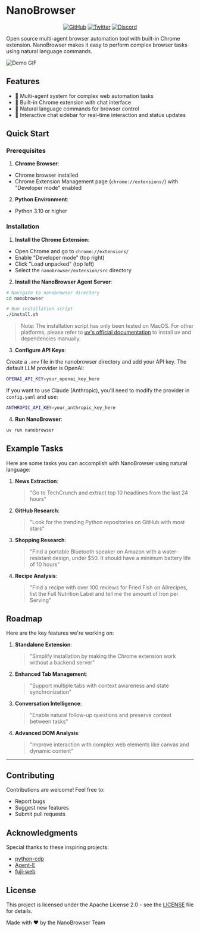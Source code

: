 # NanoBrowser

<div align="center">

[![GitHub](https://img.shields.io/badge/GitHub-181717?style=for-the-badge&logo=github&logoColor=white)](https://github.com/nanobrowser)
[![Twitter](https://img.shields.io/badge/Twitter-000000?style=for-the-badge&logo=x&logoColor=white)](https://x.com/nanographxyz)
[![Discord](https://img.shields.io/badge/Discord-5865F2?style=for-the-badge&logo=discord&logoColor=white)](https://discord.gg/NN3ABHggMK)

</div>

Open source multi-agent browser automation tool with built-in Chrome extension. NanoBrowser makes it easy to perform complex browser tasks using natural language commands.

![Demo GIF](https://github.com/user-attachments/assets/94f6e4e6-290d-4b6a-b68e-8ebcf038ded5)

## Features

- 🤖 Multi-agent system for complex web automation tasks
- 🔌 Built-in Chrome extension with chat interface
- 🧠 Natural language commands for browser control
- 💬 Interactive chat sidebar for real-time interaction and status updates

## Quick Start

### Prerequisites

1. **Chrome Browser**:
- Chrome browser installed
- Chrome Extension Management page (`chrome://extensions/`) with "Developer mode" enabled

2. **Python Environment**:
- Python 3.10 or higher

### Installation

1. **Install the Chrome Extension**:
- Open Chrome and go to `chrome://extensions/`
- Enable "Developer mode" (top right)
- Click "Load unpacked" (top left)
- Select the `nanobrowser/extension/src` directory

2. **Install the NanoBrowser Agent Server**:
```bash
# Navigate to nanobrowser directory
cd nanobrowser

# Run installation script
./install.sh
```

> Note: The installation script has only been tested on MacOS. For other platforms, please refer to [uv's official documentation](https://github.com/astral-sh/uv) to install uv and dependencies manually.

3. **Configure API Keys**:

Create a `.env` file in the nanobrowser directory and add your API key. The default LLM provider is OpenAI:
```bash
OPENAI_API_KEY=your_openai_key_here
```

If you want to use Claude (Anthropic), you'll need to modify the provider in `config.yaml` and use:
```bash
ANTHROPIC_API_KEY=your_anthropic_key_here
```

4. **Run NanoBrowser**:
```bash
uv run nanobrowser
```

## Example Tasks

Here are some tasks you can accomplish with NanoBrowser using natural language:

1. **News Extraction**:
   > "Go to TechCrunch and extract top 10 headlines from the last 24 hours"

2. **GitHub Research**:
   > "Look for the trending Python repositories on GitHub with most stars"

3. **Shopping Research**:
   > "Find a portable Bluetooth speaker on Amazon with a water-resistant design, under $50. It should have a minimum battery life of 10 hours"

4. **Recipe Analysis**:
   > "Find a recipe with over 100 reviews for Fried Fish on Allrecipes, list the Full Nutrition Label and tell me the amount of Iron per Serving"

## Roadmap

Here are the key features we're working on:

1. **Standalone Extension**:
   > "Simplify installation by making the Chrome extension work without a backend server"

2. **Enhanced Tab Management**:
   > "Support multiple tabs with context awareness and state synchronization"

3. **Conversation Intelligence**:
   > "Enable natural follow-up questions and preserve context between tasks"

4. **Advanced DOM Analysis**:
   > "Improve interaction with complex web elements like canvas and dynamic content"

---

## Contributing

Contributions are welcome! Feel free to:
- Report bugs
- Suggest new features
- Submit pull requests

## Acknowledgments

Special thanks to these inspiring projects:
- [python-cdp](https://github.com/HMaker/python-cdp)
- [Agent-E](https://github.com/EmergenceAI/Agent-E)
- [fuji-web](https://github.com/normal-computing/fuji-web)

## License

This project is licensed under the Apache License 2.0 - see the [LICENSE](LICENSE) file for details.

Made with ❤️ by the NanoBrowser Team
